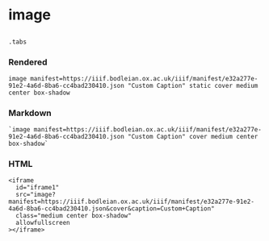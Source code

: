 # image

##
`.tabs`

### Rendered

`image manifest=https://iiif.bodleian.ox.ac.uk/iiif/manifest/e32a277e-91e2-4a6d-8ba6-cc4bad230410.json "Custom Caption" static cover medium center box-shadow`

### Markdown

```markup
`image manifest=https://iiif.bodleian.ox.ac.uk/iiif/manifest/e32a277e-91e2-4a6d-8ba6-cc4bad230410.json "Custom Caption" cover medium center box-shadow`
```

### HTML

```markup
<iframe
  id="iframe1"
  src="image?manifest=https://iiif.bodleian.ox.ac.uk/iiif/manifest/e32a277e-91e2-4a6d-8ba6-cc4bad230410.json&cover&caption=Custom+Caption"
  class="medium center box-shadow"
  allowfullscreen
></iframe>
```

